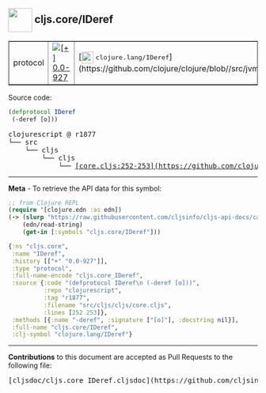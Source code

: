 ## <img width="48px" valign="middle" src="http://i.imgur.com/Hi20huC.png"> cljs.core/IDeref

 <table border="1">
<tr>

<td>protocol</td>
<td><a href="https://github.com/cljsinfo/cljs-api-docs/tree/0.0-927"><img valign="middle" alt="[+] 0.0-927" src="https://img.shields.io/badge/+-0.0--927-lightgrey.svg"></a> </td>
<td>
[<img height="24px" valign="middle" src="http://i.imgur.com/1GjPKvB.png"> <samp>clojure.lang/IDeref</samp>](https://github.com/clojure/clojure/blob//src/jvm/clojure/lang/IDeref.java)
</td>
</tr>
</table>






Source code:

```clj
(defprotocol IDeref
 (-deref [o]))
```

 <pre>
clojurescript @ r1877
└── src
    └── cljs
        └── cljs
            └── <ins>[core.cljs:252-253](https://github.com/clojure/clojurescript/blob/r1877/src/cljs/cljs/core.cljs#L252-L253)</ins>
</pre>


---

__Meta__ - To retrieve the API data for this symbol:

```clj
;; from Clojure REPL
(require '[clojure.edn :as edn])
(-> (slurp "https://raw.githubusercontent.com/cljsinfo/cljs-api-docs/catalog/cljs-api.edn")
    (edn/read-string)
    (get-in [:symbols "cljs.core/IDeref"]))
```

```clj
{:ns "cljs.core",
 :name "IDeref",
 :history [["+" "0.0-927"]],
 :type "protocol",
 :full-name-encode "cljs.core_IDeref",
 :source {:code "(defprotocol IDeref\n (-deref [o]))",
          :repo "clojurescript",
          :tag "r1877",
          :filename "src/cljs/cljs/core.cljs",
          :lines [252 253]},
 :methods [{:name "-deref", :signature ["[o]"], :docstring nil}],
 :full-name "cljs.core/IDeref",
 :clj-symbol "clojure.lang/IDeref"}

```

---

__Contributions__ to this document are accepted as Pull Requests to the following file:

 <pre>
[cljsdoc/cljs.core_IDeref.cljsdoc](https://github.com/cljsinfo/cljs-api-docs/blob/master/cljsdoc/cljs.core_IDeref.cljsdoc)
</pre>

